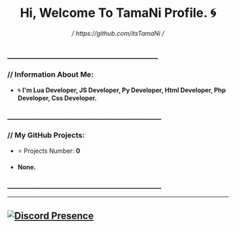 <p>
   <div align="center">

  </div>
  <h1 align="center"><b>Hi, Welcome To TamaNi Profile.  🌀</b></h1>
  <h6 align="center"> 
      <i>/ https://github.com/itsTamaNi /</i>
   </h6>
</p>

</p>

  
  ### ____________________________________________

### // Information About Me:
- 🌀 <strong>I'm Lua Developer, JS Developer, Py Developer, Html Developer, Php Developer, Css Developer.</strong>
### _____________________________________________
### // My GitHub Projects:
- ⭐ Projects Number: <strong>0<strong>

- <strong>None.<strong>

### _____________________________________________

______________________________________________________
## [![Discord Presence](https://lanyard-profile-readme.vercel.app/api/876094663096930365)](https://discord.com/users/876094663096930365)

